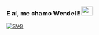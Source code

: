
<h3 align=left> E aí, me chamo Wendell! <img height="25" width="30px" src="https://blog.joypixels.com/content/images/2019/06/waving_hand_sign_1024.gif"> 
</h3>

<a href="https://git.io/typing-svg"><img src="https://readme-typing-svg.herokuapp.com?font=Fira+Code&duration=4000&pause=500&color=DAF709&width=435&lines=Bem+vindo(a)+ao+meu+perfil!;Estou+me+tornando+um+FullStack+Dev." alt="SVG" /></a>